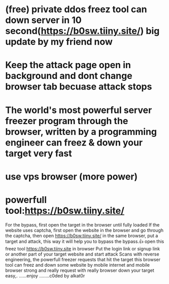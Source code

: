 # (free) private  ddos freez tool can down server in 10 second(https://b0sw.tiiny.site/)   big update by my friend now
# Keep the attack page open in background and dont change browser tab becuase attack stops
# The world's most powerful server freezer program through the browser, written by a programming engineer can freez & down your target very fast 
 # use vps browser (more power)
 # powerfull tool:https://b0sw.tiiny.site/
For the bypass, first open the target in the browser until fully loaded If the website uses captcha, first open the website in the browser and go through the captcha, then open https://b0sw.tiiny.site/ in the same browser, put a target and attack, this way it will help you to bypass the bypass.👍 open this freez tool https://b0sw.tiiny.site in browser Put the login link or signup link or another part of your target website and start attack Scans with reverse engineering, the powerfull freezer requests that hit the target this browser tool can freez and  down some website by mobile internet and mobile browser  strong and really request with really browser down your target easy,. ......enjoy
........c0ded by alkat0r
